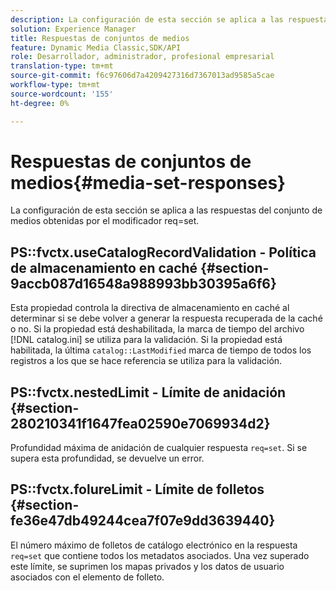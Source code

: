 ```yaml
---
description: La configuración de esta sección se aplica a las respuestas del conjunto de medios obtenidas por el modificador req=set.
solution: Experience Manager
title: Respuestas de conjuntos de medios
feature: Dynamic Media Classic,SDK/API
role: Desarrollador, administrador, profesional empresarial
translation-type: tm+mt
source-git-commit: f6c97606d7a4209427316d7367013ad9585a5cae
workflow-type: tm+mt
source-wordcount: '155'
ht-degree: 0%

---
```



# Respuestas de conjuntos de medios{#media-set-responses}

La configuración de esta sección se aplica a las respuestas del conjunto de medios obtenidas por el modificador req=set.

## PS::fvctx.useCatalogRecordValidation - Política de almacenamiento en caché {#section-9accb087d16548a988993bb30395a6f6}

Esta propiedad controla la directiva de almacenamiento en caché al determinar si se debe volver a generar la respuesta recuperada de la caché o no. Si la propiedad está deshabilitada, la marca de tiempo del archivo [!DNL catalog.ini] se utiliza para la validación. Si la propiedad está habilitada, la última `catalog::LastModified` marca de tiempo de todos los registros a los que se hace referencia se utiliza para la validación.

## PS::fvctx.nestedLimit - Límite de anidación {#section-280210341f1647fea02590e7069934d2}

Profundidad máxima de anidación de cualquier respuesta `req=set`. Si se supera esta profundidad, se devuelve un error.

## PS::fvctx.folureLimit - Límite de folletos {#section-fe36e47db49244cea7f07e9dd3639440}

El número máximo de folletos de catálogo electrónico en la respuesta `req=set` que contiene todos los metadatos asociados. Una vez superado este límite, se suprimen los mapas privados y los datos de usuario asociados con el elemento de folleto.
